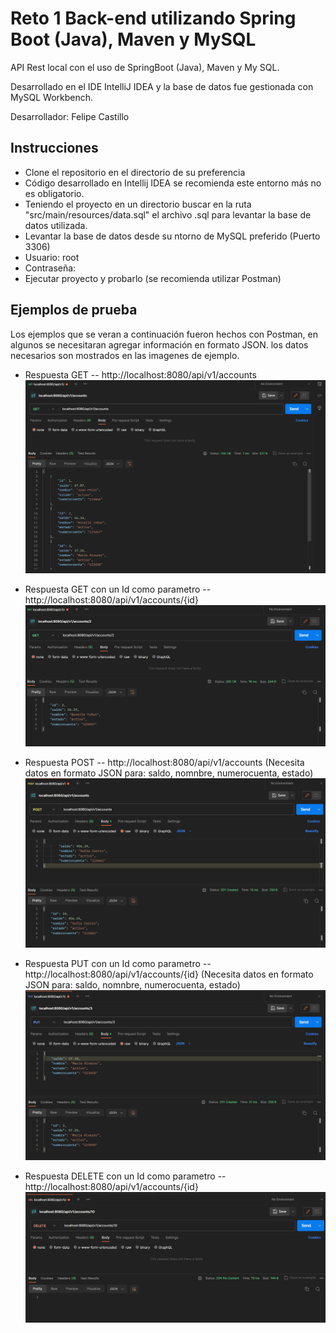 # Reto 1 Back-end utilizando Spring Boot (Java), Maven y MySQL

API Rest local con el uso de SpringBoot (Java), Maven y My SQL.

Desarrollado en el IDE IntelliJ IDEA y la base de datos fue gestionada con MySQL Workbench.

Desarrollador: Felipe Castillo

## Instrucciones

- Clone el repositorio en el directorio de su preferencia
- Código desarrollado en Intellij IDEA se recomienda este entorno más no es obligatorio.
- Teniendo el proyecto en un directorio buscar en la ruta "src/main/resources/data.sql" el archivo .sql para levantar la base de datos utilizada.
- Levantar la base de datos desde su ntorno de MySQL preferido (Puerto 3306)
- Usuario: root
- Contraseña:
- Ejecutar proyecto y probarlo (se recomienda utilizar Postman)




## Ejemplos de prueba
Los ejemplos que se veran a continuación fueron hechos con Postman, en algunos se necesitaran agregar información en formato JSON. los datos necesarios son mostrados en las imagenes de ejemplo.

- Respuesta GET -- http://localhost:8080/api/v1/accounts
![](https://github.com/Felipe0408/Imagenes/blob/main/Ejemplo%20Get.png)
  
- Respuesta GET con un Id como parametro -- http://localhost:8080/api/v1/accounts/{id}
![](https://github.com/Felipe0408/Imagenes/blob/main/Ejemplo%20Get%20Id1.png)
  
- Respuesta POST -- http://localhost:8080/api/v1/accounts (Necesita datos en formato JSON para: saldo, nomnbre, numerocuenta, estado)
![](https://github.com/Felipe0408/Imagenes/blob/main/Ejemplo%20POST.png)

- Respuesta PUT con un Id como parametro -- http://localhost:8080/api/v1/accounts/{id} (Necesita datos en formato JSON para: saldo, nomnbre, numerocuenta, estado)
![](https://github.com/Felipe0408/Imagenes/blob/main/Ejemplo%20PUT.png)

-  Respuesta DELETE con un Id como parametro -- http://localhost:8080/api/v1/accounts/{id}
![](https://github.com/Felipe0408/Imagenes/blob/main/Ejemplo%20DELETE.png)
